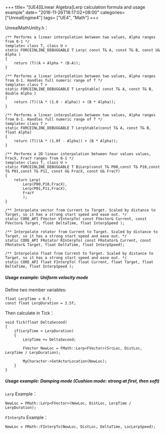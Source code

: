 +++
title= "[UE4][Linear Algebra]Lerp calculation formula and usage example"
date= "2016-11-26T18:17:02+08:00"
categories= ["UnrealEngine4"]
tags= ["UE4", "Math"]
+++


UnrealMathUnlity.h：

    /** Performs a linear interpolation between two values, Alpha ranges from 0-1 */
    template< class T, class U > 
    static FORCEINLINE_DEBUGGABLE T Lerp( const T& A, const T& B, const U& Alpha )
    {
        return (T)(A + Alpha * (B-A));
    }

    /** Performs a linear interpolation between two values, Alpha ranges from 0-1. Handles full numeric range of T */
    template< class T > 
    static FORCEINLINE_DEBUGGABLE T LerpStable( const T& A, const T& B, double Alpha )
    {
        return (T)((A * (1.0 - Alpha)) + (B * Alpha));
    }

    /** Performs a linear interpolation between two values, Alpha ranges from 0-1. Handles full numeric range of T */
    template< class T >
    static FORCEINLINE_DEBUGGABLE T LerpStable(const T& A, const T& B, float Alpha)
    {
        return (T)((A * (1.0f - Alpha)) + (B * Alpha));
    }

    /** Performs a 2D linear interpolation between four values values, FracX, FracY ranges from 0-1 */
    template< class T, class U > 
    static FORCEINLINE_DEBUGGABLE T BiLerp(const T& P00,const T& P10,const T& P01,const T& P11, const U& FracX, const U& FracY)
    {
        return Lerp(
            Lerp(P00,P10,FracX),
            Lerp(P01,P11,FracX),
            FracY
            );
    }
	
	/** Interpolate vector from Current to Target. Scaled by distance to Target, so it has a strong start speed and ease out. */
	static CORE_API FVector VInterpTo( const FVector& Current, const FVector& Target, float DeltaTime, float InterpSpeed );
	
	/** Interpolate rotator from Current to Target. Scaled by distance to Target, so it has a strong start speed and ease out. */
	static CORE_API FRotator RInterpTo( const FRotator& Current, const FRotator& Target, float DeltaTime, float InterpSpeed);
	
	/** Interpolate float from Current to Target. Scaled by distance to Target, so it has a strong start speed and ease out. */
	static CORE_API float FInterpTo( float Current, float Target, float DeltaTime, float InterpSpeed );
    
##### Usage example: Uniform velocity mode
Define two member variables:

    float LerpTime = 0.f;
    const float LerpDuration = 2.5f;

Then calculate in Tick：

    void Tick(float DeltaSecond)
    {
        if(LerpTime < LerpDuration)
        {
            LerpTime += DeltaSecond;
            
            FVector NewLoc = FMath::Lerp<FVector>(SrcLoc, DistLoc, LerpTime / LerpDuration);
        
            MyCharacter->SetActorLocation(NewLoc);
        }
    }
	
##### Usage example: Damping mode (Cushion mode: strong at first, then soft)

`Lerp` Example：

	NewLoc = FMath::Lerp<FVector>(NewLoc, DistLoc, LerpTime / LerpDuration);
	
`FInterpTo` Example：

	NewLoc = FMath::FInterpTo(NewLoc, DistLoc, DeltaTime, LocLerpSpeed);
	
